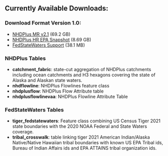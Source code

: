 ## Currently Available Downloads:

### Download Format Version 1.0:

- [NHDPlus MR v2.1](https://edap-ow-data-commons.s3.amazonaws.com/data/cipsrv_nhdplus_m_1.dmp) (69.2 GB)
- [NHDPlus HR EPA Snapshot](https://edap-ow-data-commons.s3.amazonaws.com/data/cipsrv_nhdplus_h_1.dmp) (8.69 GB)
- [FedStateWaters Support](https://edap-ow-data-commons.s3.amazonaws.com/data/cipsrv_support_1.dmp) (38.1 MB)

### NHDPlus Tables

- __catchment_fabric__: state-cut aggregation of NHDPlus catchments including ocean catchments and H3 hexagons covering the state of Alaska and Alaskan state waters.
- __nhdflowline__: NHDPlus Flowlines feature class
- __nhdplusflow__: NHDPlus Flow Attribute table
- __nhdplusflowlinevaa__: NHDPlus Flowline Attribute Table

### FedStateWaters Tables

- __tiger_fedstatewaters__: Feature class combining US Census Tiger 2021 state boundaries with the 2020 NOAA Federal and State Waters coverage.
- __tribal_crosswalk__: table linking tiger 2021 American Indian/Alaska Native/Native Hawaiian tribal boundaries with known US EPA Tribal ids, Bureau of Indian Affairs ids and EPA ATTAINS tribal organization ids.
